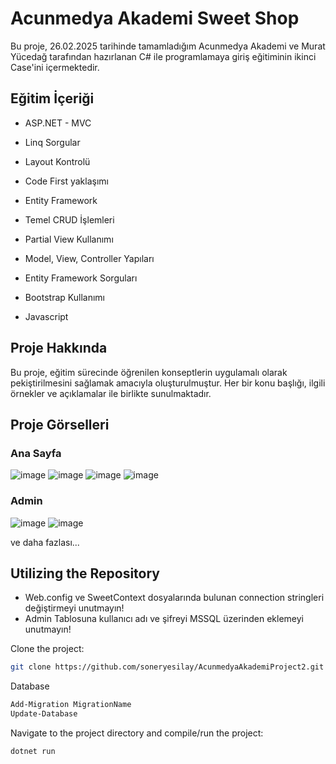 # Acunmedya Akademi Sweet Shop

Bu proje, 26.02.2025 tarihinde tamamladığım Acunmedya Akademi ve Murat Yücedağ tarafından hazırlanan C# ile programlamaya giriş eğitiminin ikinci Case'ini  içermektedir.

## Eğitim İçeriği

- ASP.NET - MVC

- Linq Sorgular

- Layout Kontrolü

- Code First yaklaşımı

- Entity Framework

- Temel CRUD İşlemleri

- Partial View Kullanımı

- Model, View, Controller Yapıları

- Entity Framework Sorguları

- Bootstrap Kullanımı

- Javascript


## Proje Hakkında

Bu proje, eğitim sürecinde öğrenilen konseptlerin uygulamalı olarak pekiştirilmesini sağlamak amacıyla oluşturulmuştur. Her bir konu başlığı, ilgili örnekler ve açıklamalar ile birlikte sunulmaktadır.

## Proje Görselleri
### Ana Sayfa

![image](https://github.com/user-attachments/assets/75f79a40-3173-493d-b9a0-66fe9fa64c46)
![image](https://github.com/user-attachments/assets/8f09ee78-c568-49fa-b7e7-2e67657bf2b8)
![image](https://github.com/user-attachments/assets/5946bf39-f852-49bb-a666-9d789e26171a)
![image](https://github.com/user-attachments/assets/ab1e55be-67f2-4eb7-ac5f-e5c987e2120f)

### Admin
![image](https://github.com/user-attachments/assets/8993b5ea-44fc-447a-b5f2-c7269573992c)
![image](https://github.com/user-attachments/assets/df60c470-5ca8-4777-9053-990e2c68c2f2)

ve daha fazlası...
## Utilizing the Repository

- Web.config ve SweetContext dosyalarında bulunan connection stringleri değiştirmeyi unutmayın!
- Admin Tablosuna kullanıcı adı ve şifreyi MSSQL üzerinden eklemeyi unutmayın!

Clone the project: 

```bash
git clone https://github.com/soneryesilay/AcunmedyaAkademiProject2.git
```

Database

```bash
Add-Migration MigrationName
Update-Database
```


Navigate to the project directory and compile/run the project:
```bash
dotnet run
